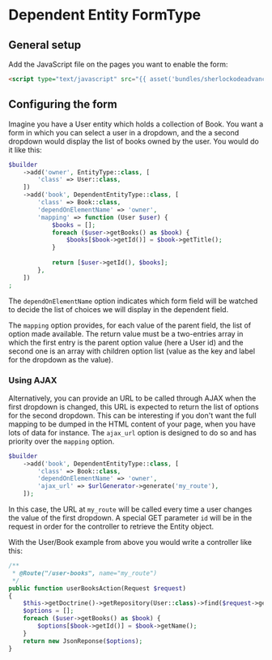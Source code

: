 Dependent Entity FormType
=========================

General setup
-------------

Add the JavaScript file on the pages you want to enable the form:

```html
<script type="text/javascript" src="{{ asset('bundles/sherlockodeadvancedform/js/dependent-entity.js') }}"></script>
```

Configuring the form
--------------------

Imagine you have a User entity which holds a collection of Book. You want a form in which you can select a user
in a dropdown, and the a second dropdown would display the list of books owned by the user. You would do it like this:

```php
$builder
    ->add('owner', EntityType::class, [
        'class' => User::class,
    ])
    ->add('book', DependentEntityType::class, [
        'class' => Book::class,
        'dependOnElementName' => 'owner',
        'mapping' => function (User $user) {
            $books = [];
            foreach ($user->getBooks() as $book) {
                $books[$book->getId()] = $book->getTitle();
            }
            
            return [$user->getId(), $books];
        },
    ])
;
```

The `dependOnElementName` option indicates which form field will be watched to decide the list of choices
we will display in the dependent field.

The `mapping` option provides, for each value of the parent field, the list of option made available.
The return value must be a two-entries array in which the first entry is the parent option value (here a User id) and
the second one is an array with children option list (value as the key and label for the dropdown as the value).

### Using AJAX

Alternatively, you can provide an URL to be called through AJAX when the first dropdown is changed, this URL
is expected to return the list of options for the second dropdown. This can be interesting if you don't want the
full mapping to be dumped in the HTML content of your page, when you have lots of data for instance.
The `ajax_url` option is designed to do so and has priority over the `mapping` option.

```php
$builder
    ->add('book', DependentEntityType::class, [
        'class' => Book::class,
        'dependOnElementName' => 'owner',
        'ajax_url' => $urlGenerator->generate('my_route'),
    ]);
```

In this case, the URL at `my_route` will be called every time a user changes the value of the first dropdown.
A special GET parameter `id` will be in the request in order for the controller to retrieve the Entity object.

With the User/Book example from above you would write a controller like this:

```php
/**
 * @Route("/user-books", name="my_route")
 */
public function userBooksAction(Request $request)
{
    $this->getDoctrine()->getRepository(User::class)->find($request->get('id'));
    $options = [];
    foreach ($user->getBooks() as $book) {
        $options[$book->getId()] = $book->getName();
    }
    return new JsonReponse($options);
}
```
